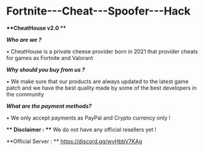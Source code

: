 # Fortnite---Cheat---Spoofer---Hack

__**CheatHouse v2.0 **__

__***Who are we ?***__

• CheatHouse is a private cheese provider born in 2021 that provider cheats for games as Fortnite and Valorant

__***Why should you buy from us ?***__

• We make sure that our products are always updated to the latest game patch and we have the best quality made by some of the best developers in the community

__***What are the payment methods?***__

• We only accept payments as PayPal and Crypto currency only !

__** Disclaimer : **__ We do not have any official resellers yet !

**Official Server : ** https://discord.gg/wvHbbV7KAg
